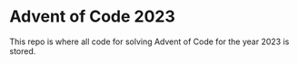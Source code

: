 # Advent of Code 2023


This repo is where all code for solving Advent of Code for the year 2023 is stored.

